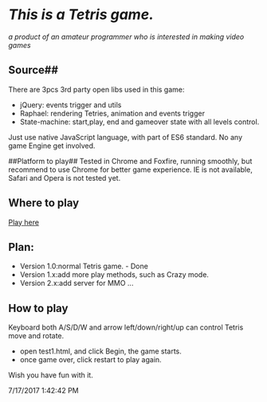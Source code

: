 
# ***This is a Tetris game.*** #

*a product of an amateur programmer who is interested in making video games*

## Source##
There are 3pcs 3rd party open libs used in this game:
 

- jQuery: events trigger and utils 
- Raphael: rendering Tetries, animation and events trigger
- State-machine: start,play, end and gameover state with all levels control.

Just use native JavaScript language, with part of ES6 standard. No any game Engine get involved. 

##Platform to play##
Tested in Chrome and Foxfire, running smoothly, but recommend to use Chrome for better game experience.
IE is not available, Safari and Opera is not tested yet.

## Where to play ##
[Play here](http://123.57.207.76)

## Plan: ##

- Version 1.0:normal Tetris game. - Done
- Version 1.x:add more play methods, such as Crazy mode.
- Version 2.x:add server for MMO
...

## How to play ##
Keyboard both A/S/D/W and arrow left/down/right/up can control Tetris move and rotate.

- open test1.html, and click Begin, the game starts. 
- once game over, click restart to play again.


Wish you have fun with it.

7/17/2017 1:42:42 PM 
